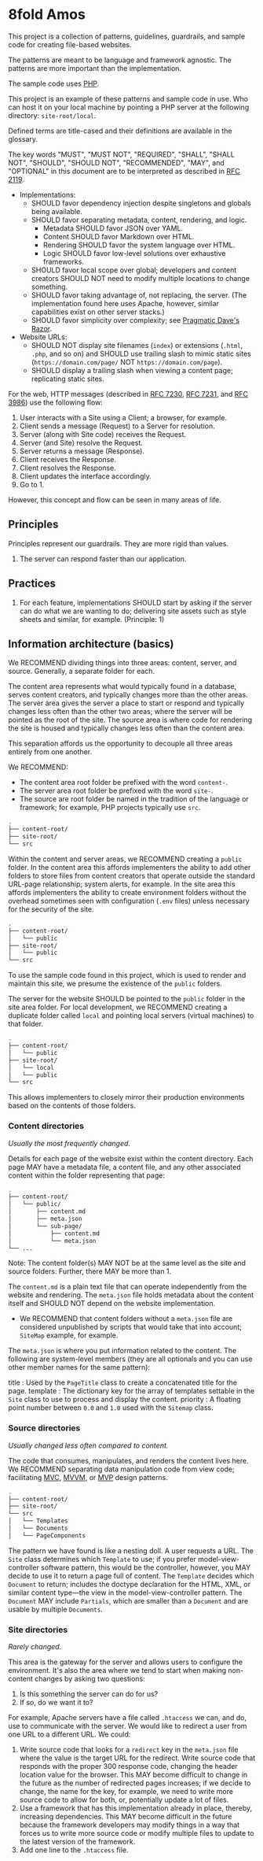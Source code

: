 # 8fold Amos

This project is a collection of patterns, guidelines, guardrails, and sample code for creating file-based websites.

The patterns are meant to be language and framework agnostic. The patterns are more important than the implementation.

The sample code uses [PHP](https://www.php.net).

This project is an example of these patterns and sample code in use. Who can host it on your local machine by pointing a PHP server at the following directory: `site-root/local`.

Defined terms are title-cased and their definitions are available in the glossary.

The key words "MUST", "MUST NOT", "REQUIRED", "SHALL", "SHALL NOT", "SHOULD", "SHOULD NOT", "RECOMMENDED", "MAY", and "OPTIONAL" in this document are to be interpreted as described in [RFC 2119](https://www.ietf.org/rfc/rfc2119.txt).

- Implementations:
	- SHOULD favor dependency injection despite singletons and globals being available.
	- SHOULD favor separating metadata, content, rendering, and logic.
		- Metadata SHOULD favor JSON over YAML.
		- Content SHOULD favor Markdown over HTML.
		- Rendering SHOULD favor the system language over HTML.
		- Logic SHOULD favor low-level solutions over exhaustive frameworks.
	- SHOULD favor local scope over global; developers and content creators SHOULD NOT need to modify multiple locations to change something.
	- SHOULD favor taking advantage of, not replacing, the server. (The implementation found here uses Apache, however, similar capabilities exist on other server stacks.)
	- SHOULD favor simplicity over complexity; see [Pragmatic Dave's Razor](https://pragdave.me/blog/2014/03/04/time-to-kill-agile.html#back-to-the-basics).
- Website URLs:
	- SHOULD NOT display site filenames (`index`) or extensions  (`.html`, `.php`, and so on) and SHOULD use trailing slash to mimic static sites (`https://domain.com/page/` NOT `https://domain.com/page`).
	- SHOULD display a trailing slash when viewing a content page; replicating static sites.

For the web, HTTP messages (described in [RFC 7230](https://datatracker.ietf.org/doc/html/rfc7230), [RFC 7231](https://datatracker.ietf.org/doc/html/rfc7231), and [RFC 3986](https://datatracker.ietf.org/doc/html/rfc3986)) use the following flow:

1. User interacts with a Site using a Client; a browser, for example.
2. Client sends a message (Request) to a Server for resolution.
3. Server (along with Site code) receives the Request.
4. Server (and Site) resolve the Request.
5. Server returns a message (Response).
6. Client receives the Response.
7. Client resolves the Response.
8. Client updates the interface accordingly.
9. Go to 1.

However, this concept and flow can be seen in many areas of life.

## Principles

Principles represent our guardrails. They are more rigid than values.

1. The server can respond faster than our application.

## Practices

1. For each feature, implementations SHOULD start by asking if the server can do what we are wanting to do; delivering site assets such as style sheets and similar, for example. (Principle: 1)

## Information architecture (basics)

We RECOMMEND dividing things into three areas: content, server, and source. Generally, a separate folder for each.

The content area represents what would typically found in a database, serves content creators, and typically changes more than the other areas. The server area gives the server a place to start or respond and typically changes less often than the other two areas; where the server will be pointed as the root of the site. The source area is where code for rendering the site is housed and typically changes less often than the content area.

This separation affords us the opportunity to decouple all three areas entirely from one another.

We RECOMMEND:

- The content area root folder be prefixed with the word `content-`.
- The server area root folder be prefixed with the word `site-`.
- The source are root folder be named in the tradition of the language or framework; for example, PHP projects typically use `src`.

```bash
.
├── content-root/
├── site-root/
└── src
```

Within the content and server areas, we RECOMMEND creating a `public` folder. In the content area this affords implementers the ability to add other folders to store files from content creators that operate outside the standard URL-page relationship; system alerts, for example. In the site area this affords implementers the ability to create environment folders without the overhead sometimes seen with configuration (`.env` files) unless necessary for the security of the site.

```bash
.
├── content-root/
│   └── public
├── site-root/
│   └── public
└── src
```

To use the sample code found in this project, which is used to render and maintain this site, we presume the existence of the `public` folders.

The server for the website SHOULD be pointed to the `public` folder in the site area folder. For local development, we RECOMMEND creating a duplicate folder called `local` and pointing local servers (virtual machines) to that folder.

```bash
.
├── content-root/
│   └── public
├── site-root/
│   └── local
│   └── public
└── src
```

This allows implementers to closely mirror their production environments based on the contents of those folders.

### Content directories

*Usually the most frequently changed.*

Details for each page of the website exist within the content directory. Each page MAY have a metadata file, a content file, and any other associated content within the folder representing that page:

```bash
.
├── content-root/
│   └── public/
│       ├── content.md
│       ├── meta.json
│       └── sub-page/
│           ├── content.md
│           └── meta.json
└── ...
```

Note: The content folder(s) MAY NOT be at the same level as the site and source folders. Further, there MAY be more than 1.

The `content.md` is a plain text file that can operate independently from the website and rendering. The `meta.json` file holds metadata about the content itself and SHOULD NOT depend on the website implementation.

- We RECOMMEND that content folders without a `meta.json` file are considered unpublished by scripts that would take that into account; `SiteMap` example, for example.

The `meta.json` is where you put information related to the content. The following are system-level members (they are all optionals and you can use other member names for the same pattern):

title
:    Used by the `PageTitle` class to create a concatenated title for the page.
template
:    The dictionary key for the array of templates settable in the `Site` class to use to process and display the content.
priority
:    A floating point number between `0.0` and `1.0` used with the `Sitemap` class.

### Source directories

*Usually changed less often compared to content.*

The code that consumes, manipulates, and renders the content lives here. We RECOMMEND separating data manipulation code from view code; facilitating [MVC](https://en.wikipedia.org/wiki/Model–view–controller), [MVVM](https://en.wikipedia.org/wiki/Model–view–viewmodel), or [MVP](https://en.wikipedia.org/wiki/Model–view–presenter) design patterns.

```bash
.
├── content-root/
├── site-root/
└── src
│   └── Templates
│   └── Documents
│   └── PageComponents
```

The pattern we have found is like a nesting doll. A user requests a URL. The `Site` class determines which `Template` to use; if you prefer model-view-controller software pattern, this would be the controller, however, you MAY decide to use it to return a page full of content. The `Template` decides which `Document` to return; includes the doctype declaration for the HTML, XML, or similar content type—the view in the model-view-controller pattern. The `Document` MAY include `Partials`, which are smaller than a `Document` and are usable by multiple `Documents`.

### Site directories

*Rarely changed.*

This area is the gateway for the server and allows users to configure the environment. It's also the area where we tend to start when making non-content changes by asking two questions:

1. Is this something the server can do for us?
2. If so, do we want it to?

For example, Apache servers have a file called `.htaccess` we can, and do, use to communicate with the server. We would like to redirect a user from one URL to a different URL. We could:

1. Write source code that looks for a `redirect` key in the `meta.json` file where the value is the target URL for the redirect. Write source code that responds with the proper 300 response code, changing the header location value for the browser. This MAY become difficult to change in the future as the number of redirected pages increases; if we decide to change, the name for the key, for example, we need to write more source code to allow for both, or, potentially update a lot of files.
2. Use a framework that has this implementation already in place, thereby, increasing dependencies. This MAY become difficult in the future because the framework developers may modify things in a way that forces us to write more source code or modify multiple files to update to the latest version of the framework.
3. Add one line to the `.htaccess` file.
